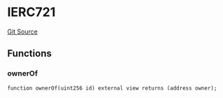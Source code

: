# IERC721
[Git Source](https://github.com/me3-eth/protocol/blob/cac16b9d508f5af9fbf4095cd2346a7a6400c5e8/src/NftAuthoriser.sol)


## Functions
### ownerOf


```solidity
function ownerOf(uint256 id) external view returns (address owner);
```

